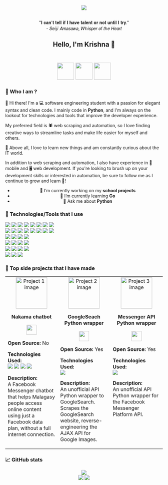 <!--
  <p align=center>
    <img src="https://readme-typing-svg.herokuapp.com?font=roboto+mono&color=%teal&size=20&center=true&vCenter=true&lines=Chatbot%2C%20Web%20scraping%2C%20Automation%3BPython%20is%20the%20best%E2%9D%A4%EF%B8%8F%E2%9D%A4%EF%B8%8F%E2%9D%A4%EF%B8%8F%3BLinux%F0%9F%90%A7%E2%9D%A4%EF%B8%8F%E2%9D%A4%EF%B8%8F%E2%9D%A4%EF%B8%8F" alt="">
  </p>

  <img src="https://raw.githubusercontent.com/matfantinel/matfantinel/master/waves.svg" width="100%" height="150">
  <h1 align=center>
    Hello, I'm Krishna 👋
  </h1>
  -->
  
  <!--
    <p>
      <img src="https://user-images.githubusercontent.com/86867653/209480104-f7408663-8eda-4460-aae1-424d41848d54.png" />
    </p>
    <p>
      "𝑰𝒇 𝒚𝒐𝒖 𝒅𝒐𝒏'𝒕 𝒕𝒓𝒚, 𝒚𝒐𝒖'𝒍𝒍 𝒏𝒆𝒗𝒆𝒓 𝒌𝒏𝒐𝒘 𝒘𝒉𝒂𝒕 𝒚𝒐𝒖 𝒄𝒐𝒖𝒍𝒅 𝒉𝒂𝒗𝒆 𝒂𝒄𝒉𝒊𝒆𝒗𝒆𝒅."<br>
      - Sophie, Howl's Moving Castle
    </p>
    <img src="https://readme-typing-svg.demolab.com?font=Fira+Code&pause=1000&color=276CC9&width=435&lines=The+name's+%F0%9D%90%8A%F0%9D%90%AB%F0%9D%90%A2%F0%9D%90%AC%F0%9D%90%A1%F0%9D%90%A7%F0%9D%90%9A;21+years+old;He%2FHim;Python+developer;Chatbot%2C+Web+scraping%2C+Automation;Linux+user+%F0%9F%90%A7%E2%9D%A4%EF%B8%8F%E2%9D%A4%EF%B8%8F%E2%9D%A4%EF%B8%8F" alt="Typing SVG" />
  -->

<div align="center">
  <img src="https://cdn.myanimelist.net/s/common/uploaded_files/1446394608-91d452a88161df22ebe98de2b680e5a6.jpeg" />
  <br>
  <br>
  <p>
    "𝐈 𝐜𝐚𝐧'𝐭 𝐭𝐞𝐥𝐥 𝐢𝐟 𝐈 𝐡𝐚𝐯𝐞 𝐭𝐚𝐥𝐞𝐧𝐭 𝐨𝐫 𝐧𝐨𝐭 𝐮𝐧𝐭𝐢𝐥 𝐈 𝐭𝐫𝐲."<br>
    - 𝑆𝑒𝑖𝑗𝑖 𝐴𝑚𝑎𝑠𝑎𝑤𝑎, 𝑊ℎ𝑖𝑠𝑝𝑒𝑟 𝑜𝑓 𝑡ℎ𝑒 𝐻𝑒𝑎𝑟𝑡
  </p>
</div>

<h2 align=center>
  Hello, I'm Krishna 👋
  <br>
  <br>
  <p align="center">
  <a style="text-decoration: none; outline: none;" href="https://web.facebook.com/fitiavana.leonheart">
    <img src="https://upload.wikimedia.org/wikipedia/commons/thumb/c/c3/Facebook_icon_%28black%29.svg/2048px-Facebook_icon_%28black%29.svg.png" width=54>
  </a>
  <a style="text-decoration: none; outline: none;" href="mailto:fitiavana.krishna@gmail.com">
    <img src="https://cdn.icon-icons.com/icons2/652/PNG/512/gmail_icon-icons.com_59877.png" width=54>
  </a>
  <!-- Add linkedin -->
  <a style="text-decoration: none; outline: none;" href="https://www.linkedin.com/in/fitiavana-anhy-krishna">
    <img src="https://cdn.icon-icons.com/icons2/652/PNG/512/linkedin_icon-icons.com_59873.png" width=54>
  </a>
</p>
</h2>


### 👤 Who I am ?
👋 Hi there! I'm a 💻 software engineering student with a passion for elegant syntax and clean code. I mainly code in **Python**, and I'm always on the lookout for technologies and tools that improve the developer experience.

My preferred field is 🕷️ web scraping and automation, so I love finding creative ways to streamline tasks and make life easier for myself and others.

🌟 Above all, I love to learn new things and am constantly curious about the IT world.

In addition to web scraping and automation, I also have experience in 📱 mobile and 🖥️ web development. If you're looking to brush up on your development skills or interested in automation, be sure to follow me as I continue to grow and learn 🌱!

<ul style="text-align:center;">
  <li>🔭 I’m currently working on my <strong>school projects</strong></li>
  <li>🌱 I’m currently learning <strong>Go</strong></li>
  <li>💬 Ask me about <strong>Python</strong></li>
</ul>


### 🧰 Technologies/Tools that I use
<div align="left">
  <img src="https://img.shields.io/badge/-Python-396E9B?style=for-the-badge&logo=python&logoColor=FFFFFF"/>
  <img src="https://img.shields.io/badge/-HTML-E44D26?&style=for-the-badge&logo=html5&logoColor=FFFFFF"/>
  <img src="https://img.shields.io/badge/-CSS-42A5F5?&style=for-the-badge&logo=css3&logoColor=FFFFFF"/>
  <img src="https://img.shields.io/badge/-JavaScript-FFCA28?style=for-the-badge&logo=javascript&logoColor=3B3931"/>
  <img src="https://img.shields.io/badge/-PHP-1E87E3?style=for-the-badge&logo=php&logoColor=FFFFFF"/>
  <img src="https://img.shields.io/badge/-Java-E54C44?style=for-the-badge&logo=java&logoColor=FFFFFF"/>
  <img src="https://img.shields.io/badge/-Dart-00CBB2?style=for-the-badge&logo=dart&logoColor=FFFFFF"/>
  <img src="https://img.shields.io/badge/-Go-00a6d0?style=for-the-badge&logo=go&logoColor=FFFFFF"/>
  <br>
  <img src="https://img.shields.io/badge/-FastAPI-000?style=for-the-badge&logo=fastapi&logoColor=FFFFFF"/>
  <img src="https://img.shields.io/badge/-Flask-000?style=for-the-badge&logo=flask&logoColor=FFFFFF"/>
  <img src="https://img.shields.io/badge/-Symfony-000?style=for-the-badge&logo=symfony&logoColor=FFFFFF"/>
  <img src="https://img.shields.io/badge/-Laravel-171923?style=for-the-badge&logo=laravel&logoColor=FFFFFF"/>
  <img src="https://img.shields.io/badge/-Selenium-16C636?style=for-the-badge&logo=selenium&logoColor=FFFFFF"/>
  <img src="https://img.shields.io/badge/-Playwright-1B1B1D?style=for-the-badge&logo=playwright&logoColor=FFFFFF"/>
  <img src="https://img.shields.io/badge/-Flutter-5cc2f0?style=for-the-badge&logo=flutter&logoColor=FFFFFF"/>
  <img src="https://img.shields.io/badge/-React-212121?style=for-the-badge&logo=react&logoColor=FFFFFF"/>
  <br>
  <img src="https://img.shields.io/badge/-MongoDB-00E661?style=for-the-badge&logo=mongodb&logoColor=FFFFFF"/>
  <img src="https://img.shields.io/badge/-MySQL-005E86?style=for-the-badge&logo=mysql&logoColor=FFFFFF"/>
  <img src="https://img.shields.io/badge/sqlite-%2307405e.svg?style=for-the-badge&logo=sqlite&logoColor=white"/>
  <img src="https://img.shields.io/badge/-Oracle-F00000?style=for-the-badge&logo=oracle&logoColor=FFFFFF"/>
  <br>
  <img src="https://img.shields.io/badge/AWS-%23FF9900.svg?style=for-the-badge&logo=amazon-aws&logoColor=white"/>
  <img src="https://img.shields.io/badge/Google%20Cloud-%234285F4.svg?style=for-the-badge&logo=google-cloud&logoColor=white"/>
  <img src="https://img.shields.io/badge/Oracle%20Cloud-F80000?style=for-the-badge&logo=oracle&logoColor=white"/>
  <img src="https://img.shields.io/badge/Render-%46E3B7.svg?style=for-the-badge&logo=render&logoColor=white"/>
  <br>
  <img src="https://img.shields.io/badge/VS%20Code%20Insiders-35b393.svg?style=for-the-badge&logo=visual-studio-code&logoColor=white"/>
  <img src="https://img.shields.io/badge/IntelliJ%20IDEA-000000.svg?style=for-the-badge&logo=intellij-idea&logoColor=white"/>
  <img src="https://img.shields.io/badge/pycharm-143?style=for-the-badge&logo=pycharm&logoColor=black&color=black&labelColor=green"/>
  <img src="https://img.shields.io/badge/jupyter-%23FA0F00.svg?style=for-the-badge&logo=jupyter&logoColor=white"/>
  <br>
  <img src="https://img.shields.io/badge/-Ubuntu-D64613?style=for-the-badge&logo=ubuntu&logoColor=FFFFFF"/>
  <img src="https://img.shields.io/badge/-Manjaro%20Linux-33B959?style=for-the-badge&logo=manjaro&logoColor=FFFFFF"/>
  <img src="https://img.shields.io/badge/-Windows-357EC7?style=for-the-badge&logo=windows&logoColor=FFFFFF"/>
</div>

### 🚀 Top side projects that I have made

<table>
  <tr>
    <td width="33%" valign="top">
      <div align="center">
        <img src="https://user-images.githubusercontent.com/86867653/194527446-23a0e4b8-7093-41f4-8eaf-a82c14cb64e3.png" alt="Project 1 image" width="100px">
      </div>
      <div>
        <p align="center"><strong>Nakama chatbot</strong></p>
        <p align="center">
          <a href="https://web.facebook.com/nakama.bot">
            <img src="https://krishna2206.github.io/assets/facebook-logo.avif" width="32">
          </a>
        </p>
        <p><strong>Open Source:</strong> No</p>
        <p>
          <strong>Technologies Used:</strong><br>
          <img src="https://img.shields.io/badge/-Python-396E9B?style=for-the-badge&logo=python&logoColor=FFFFFF"/>
          <img src="https://img.shields.io/badge/-Go-00a6d0?style=for-the-badge&logo=go&logoColor=FFFFFF"/>
          <img src="https://img.shields.io/badge/-FastAPI-000?style=for-the-badge&logo=fastapi&logoColor=FFFFFF"/>
          <img src="https://img.shields.io/badge/-MongoDB-00E661?style=for-the-badge&logo=mongodb&logoColor=FFFFFF"/>
        </p>
        <p>
          <strong>Description:</strong><br>
          A Facebook Messenger chatbot that helps Malagasy people access online content using just a Facebook data plan, without a full internet connection.
        </p>
      </div>
    </td>
    <td width="33%" valign="top">
      <div align="center">
        <img src="https://krishna2206.github.io/assets/google-logo.png" alt="Project 2 image" width="100px">
      </div>
      <div>
        <p align="center"><strong>GoogleSeach Python wrapper</strong></p>
        <p align="center">
          <a href="https://github.com/krishna2206/google-search-python">
            <img src="https://krishna2206.github.io/assets/github-icon.png" width="32">
          </a>
        </p>
        <p><strong>Open Source:</strong> Yes</p>
        <p>
          <strong>Technologies Used:</strong><br>
          <img src="https://img.shields.io/badge/-Python-396E9B?style=for-the-badge&logo=python&logoColor=FFFFFF"/>
        </p>
        <p>
          <strong>Description:</strong><br>
          An unofficial API Python wrapper to GoogleSearch. Scrapes the GoogleSearch website, reverse-engineering the AJAX API for Google Images.
        </p>
      </div>
    </td>
    <td width="33%" valign="top">
      <div align="center">
        <img src="https://krishna2206.github.io/assets/messenger-logo.png" alt="Project 3 image" width="100px">
      </div>
      <div>
        <p align="center"><strong>Messenger API Python wrapper</strong></p>
        <p align="center">
          <a href="https://github.com/krishna2206/messenger-api-python">
            <img src="https://krishna2206.github.io/assets/github-icon.png" width="32">
          </a>
        </p>
        <p><strong>Open Source:</strong> Yes</p>
        <p>
          <strong>Technologies Used:</strong><br>
          <img src="https://img.shields.io/badge/-Python-396E9B?style=for-the-badge&logo=python&logoColor=FFFFFF"/>
        </p>
        <p>
          <strong>Description:</strong><br>
          An unofficial API Python wrapper for the Facebook Messenger Platform API. 
        </p>
      </div>
    </td>
  </tr>
</table>


### 📈 GitHub stats
<p align="center">
  <img src="https://github-readme-streak-stats.herokuapp.com/?user=krishna2206&theme=dark&background=020712&border=020712&text_color=A4A6AC"><br>
  <img src="https://github-readme-stats.vercel.app/api?username=krishna2206&hide_title=true&count_private=true&show_icons=true&card_width=400&bg_color=020712&border_color=020712&text_color=A4A6AC">
  <img src="https://github-readme-stats.vercel.app/api/top-langs/?username=krishna2206&layout=compact&bg_color=020712&border_color=020712&text_color=A4A6AC&langs_count=8">
</p>

<!--
**krishna2206/krishna2206** is a ✨ _special_ ✨ repository because its `README.md` (this file) appears on your GitHub profile.

Here are some ideas to get you started:

- 🔭 I’m currently working on ...
- 🌱 I’m currently learning ...
- 👯 I’m looking to collaborate on ...
- 🤔 I’m looking for help with ...
- 💬 Ask me about ...
- 📫 How to reach me: ...
- 😄 Pronouns: ...
- ⚡ Fun fact: ...
-->
